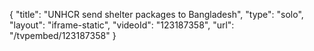 {
    "title": "UNHCR send shelter packages to Bangladesh",
    "type": "solo",
    "layout": "iframe-static",
    "videoId": "123187358",
    "url": "\/tvpembed\/123187358"
}